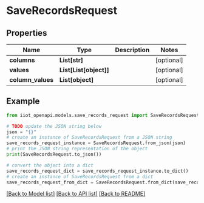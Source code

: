 # SaveRecordsRequest


## Properties

Name | Type | Description | Notes
------------ | ------------- | ------------- | -------------
**columns** | **List[str]** |  | [optional] 
**values** | **List[List[object]]** |  | [optional] 
**column_values** | **List[object]** |  | [optional] 

## Example

```python
from iiot_openapi.models.save_records_request import SaveRecordsRequest

# TODO update the JSON string below
json = "{}"
# create an instance of SaveRecordsRequest from a JSON string
save_records_request_instance = SaveRecordsRequest.from_json(json)
# print the JSON string representation of the object
print(SaveRecordsRequest.to_json())

# convert the object into a dict
save_records_request_dict = save_records_request_instance.to_dict()
# create an instance of SaveRecordsRequest from a dict
save_records_request_from_dict = SaveRecordsRequest.from_dict(save_records_request_dict)
```
[[Back to Model list]](../README.md#documentation-for-models) [[Back to API list]](../README.md#documentation-for-api-endpoints) [[Back to README]](../README.md)


